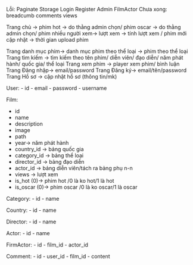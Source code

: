 Lỗi:    Paginate
        Storage
        Login
        Register
        Admin
        FilmActor
Chưa xong:  breadcumb
            comments
            views


Trang chủ -> phim hot -> do thằng admin chọn/ phim oscar -> do thằng admin chọn/
phim nhiều người xem-> lượt xem -> tính lượt xem / phim mới cập nhật -> thời gian upload phim

Trang danh mục phim-> danh mục phim theo thể loại -> phim theo thể loại
Trang tìm kiếm -> tìm kiếm theo tên phim/ diễn viên/ đạo diễn/ năm phát hành/ quốc gia/ thể loại
Trang xem phim -> player xem phim/ bình luận
Trang Đăng nhập-> email/password
Trang Đăng ký-> email/tên/password
Trang Hồ sơ -> cập nhật hồ sơ (thông tin/mk) 

User:
    - id
    - email
    - password
    - username

Film:
   - id
   - name
   - description
   - image
   - path
   - year-> năm phát hành 
   - country_id -> bảng quốc gia 
   - category_id -> bảng thể loại
   - director_id -> bảng đạo diễn
   - actor_id -> bảng diễn viên/tách ra bảng phụ n-n
   - views -> lượt xem
   - is_hot (0)-> phim hot /0 là ko hot/1 là hot
   - is_oscar (0)-> phim oscar /0 là ko oscar/1 là oscar

Category:
    - id
    - name

Country:
    - id
    - name

Director:
    - id
    - name

Actor:
    - id
    - name

FirmActor:
    - id
    - film_id
    - actor_id

Comment:
    - id
    - user_id
    - film_id
    - content
